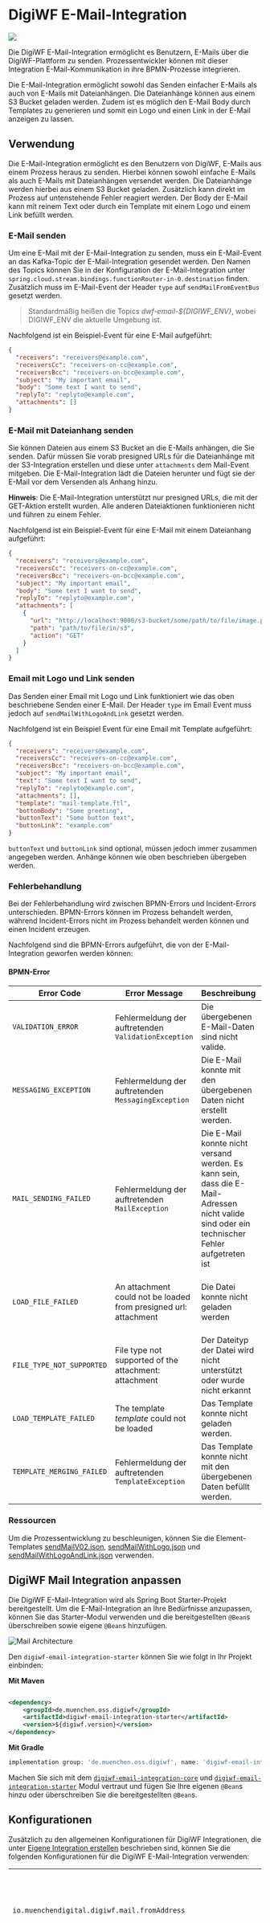 # DigiWF E-Mail-Integration

![](https://img.shields.io/badge/Integration_Name-emailIntegration-informational?style=flat&logoColor=white&color=2c73d2)

Die DigiWF E-Mail-Integration ermöglicht es Benutzern, E-Mails über die DigiWF-Plattform zu senden. Prozessentwickler
können mit dieser Integration E-Mail-Kommunikation in ihre BPMN-Prozesse integrieren.

Die E-Mail-Integration ermöglicht sowohl das Senden einfacher E-Mails als auch von E-Mails mit Dateianhängen. Die
Dateianhänge können aus einem S3 Bucket geladen werden.
Zudem ist es möglich den E-Mail Body durch Templates zu generieren und somit ein Logo und einen Link in der E-Mail anzeigen zu lassen.

## Verwendung

Die E-Mail-Integration ermöglicht es den Benutzern von DigiWF, E-Mails aus einem Prozess heraus zu senden. Hierbei
können sowohl einfache E-Mails als auch E-Mails mit Dateianhängen versendet werden. Die Dateianhänge werden hierbei aus
einem S3 Bucket geladen. Zusätzlich kann direkt im Prozess auf untenstehende Fehler reagiert werden.
Der Body der E-Mail kann mit reinem Text oder durch ein Template mit einem Logo und einem Link befüllt werden. 

### E-Mail senden

Um eine E-Mail mit der E-Mail-Integration zu senden, muss ein E-Mail-Event an das Kafka-Topic der E-Mail-Integration
gesendet werden. Den Namen des Topics können Sie in der Konfiguration der E-Mail-Integration
unter `spring.cloud.stream.bindings.functionRouter-in-0.destination` finden. Zusätzlich muss im E-Mail-Event der
Header `type` auf `sendMailFromEventBus` gesetzt werden.

> Standardmäßig heißen die Topics *dwf-email-${DIGIWF_ENV}*, wobei DIGIWF_ENV die aktuelle Umgebung ist.

Nachfolgend ist ein Beispiel-Event für eine E-Mail aufgeführt:

```json
{
  "receivers": "receivers@example.com",
  "receiversCc": "receivers-on-cc@example.com",
  "receiversBcc": "receivers-on-bcc@example.com",
  "subject": "My important email",
  "body": "Some text I want to send",
  "replyTo": "replyto@example.com",
  "attachments": []
}
```

### E-Mail mit Dateianhang senden

Sie können Dateien aus einem S3 Bucket an die E-Mails anhängen, die Sie senden. Dafür müssen Sie vorab presigned URLs
für die Dateianhänge mit der S3-Integration erstellen und diese unter `attachments` dem Mail-Event mitgeben. Die
E-Mail-Integration lädt die Dateien herunter und fügt sie der E-Mail vor dem Versenden als Anhang hinzu.

**Hinweis**: Die E-Mail-Integration unterstützt nur presigned URLs, die mit der GET-Aktion erstellt wurden. Alle anderen
Dateiaktionen funktionieren nicht und führen zu einem Fehler.

Nachfolgend ist ein Beispiel-Event für eine E-Mail mit einem Dateianhang aufgeführt:

```json
{
  "receivers": "receivers@example.com",
  "receiversCc": "receivers-on-cc@example.com",
  "receiversBcc": "receivers-on-bcc@example.com",
  "subject": "My important email",
  "body": "Some text I want to send",
  "replyTo": "replyto@example.com",
  "attachments": [
    {
      "url": "http://localhost:9000/s3-bucket/some/path/to/file/image.png",
      "path": "path/to/file/in/s3",
      "action": "GET"
    }
  ]
}
```

### Email mit Logo und Link senden

Das Senden einer Email mit Logo und Link funktioniert wie das oben beschriebene Senden einer E-Mail.
Der Header `type` im Email Event muss jedoch auf `sendMailWithLogoAndLink` gesetzt werden.

Nachfolgend ist ein Beispiel Event für eine Email mit Template aufgeführt:

```json
{
  "receivers": "receivers@example.com",
  "receiversCc": "receivers-on-cc@example.com",
  "receiversBcc": "receivers-on-bcc@example.com",
  "subject": "My important email",
  "text": "Some text I want to send",
  "replyTo": "replyto@example.com",
  "attachments": [],
  "template": "mail-template.ftl",
  "bottomBody": "Some greeting",
  "buttonText": "Some button text",
  "buttonLink": "example.com"
}
```

`buttonText` und `buttonLink` sind optional, müssen jedoch immer zusammen angegeben werden.
Anhänge können wie oben beschrieben übergeben werden. 

### Fehlerbehandlung

Bei der Fehlerbehandlung wird zwischen BPMN-Errors und Incident-Errors unterschieden. BPMN-Errors können im Prozess
behandelt werden, während Incident-Errors nicht im Prozess behandelt werden können und einen Incident erzeugen.

Nachfolgend sind die BPMN-Errors aufgeführt, die von der E-Mail-Integration geworfen werden können:

#### BPMN-Error

| Error Code                | Error Message                                                    | Beschreibung                                                                                                                                 | Handlungsempfehlung                                                                                                            | 
|---------------------------|------------------------------------------------------------------|----------------------------------------------------------------------------------------------------------------------------------------------|--------------------------------------------------------------------------------------------------------------------------------|
| `VALIDATION_ERROR`        | Fehlermeldung der auftretenden `ValidationException`             | Die übergebenen E-Mail-Daten sind nicht valide.                                                                                              | Korrigieren Sie die Daten und versuchen es erneut                                                                              |
| `MESSAGING_EXCEPTION`     | Fehlermeldung der auftretenden `MessagingException`              | Die E-Mail konnte mit den übergebenen Daten nicht erstellt werden.                                                                           | Überprüfen Sie, ob die Daten valide sind und versuchen es erneut.                                                              | 
| `MAIL_SENDING_FAILED`     | Fehlermeldung der auftretenden `MailException`                   | Die E-Mail konnte nicht versand werden. Es kann sein, dass die E-Mail-Adressen nicht valide sind oder ein technischer Fehler aufgetreten ist | Analysieren Sie die Fehlermeldung, korrigieren invalide E-Mail-Adressen und versuchen es erneut.                               |
| `LOAD_FILE_FAILED`        | An attachment could not be loaded from presigned url: attachment | Die Datei konnte nicht geladen werden                                                                                                        | Stellen Sie sicher, dass die presigned URL nicht abgelaufen ist. Stellen Sie sicher, dass die Datei im S3 Bucket vorhanden ist |
| `FILE_TYPE_NOT_SUPPORTED` | File type not supported of the attachment: attachment            | Der Dateityp der Datei wird nicht unterstützt oder wurde nicht erkannt                                                                       | Die Datei kann nicht als E-Mail-Anhang versendet werden.                                                                       | 
| `LOAD_TEMPLATE_FAILED`    | The template *template* could not be loaded                      | Das Template konnte nicht geladen werden.                                                                                                  | Überprüfen Sie ob der Templatename richtig ist und versuchen Sie es erneut.                                                    | 
| `TEMPLATE_MERGING_FAILED` | Fehlermeldung der auftretenden `TemplateException`               | Das Template konnte nicht mit den übergebenen Daten befüllt werden.                                                                        | Überprüfen Sie die übergebenen Daten und versuchen Sie es erneut.                                                              | 

### Ressourcen

Um die Prozessentwicklung zu beschleunigen, können Sie die Element-Templates [sendMailV02.json](/element-template/email-integration/sendMailV02.json), [sendMailWithLogo.json](/element-template/email-integration/sendMailWithLogo.json)
und [sendMailWithLogoAndLink.json](/element-template/email-integration/sendMailWithLogoAndLink.json) verwenden.

## DigiWF Mail Integration anpassen

Die DigiWF E-Mail-Integration wird als Spring Boot Starter-Projekt bereitgestellt. Um die E-Mail-Integration an Ihre
Bedürfnisse anzupassen, können Sie das Starter-Modul verwenden und die bereitgestellten `@Bean`s überschreiben sowie
eigene `@Bean`s hinzufügen.

![Mail Architecture](~@source/images/platform/integrations/mail/architecture.png)

Den `digiwf-email-integration-starter` können Sie wie folgt in Ihr Projekt einbinden:

**Mit Maven**

```xml

<dependency>
    <groupId>de.muenchen.oss.digiwf</groupId>
    <artifactId>digiwf-email-integration-starter</artifactId>
    <version>${digiwf.version}</version>
</dependency>
```

**Mit Gradle**

```gradle
implementation group: 'de.muenchen.oss.digiwf', name: 'digiwf-email-integration-starter', version: '${digiwf.version}'
```

Machen Sie sich mit
dem [`digiwf-email-integration-core`](https://github.com/it-at-m/digiwf-core/tree/dev/digiwf-integrations/digiwf-email-integration/digiwf-email-integration-core)
und [`digiwf-email-integration-starter`](https://github.com/it-at-m/digiwf-core/tree/dev/digiwf-integrations/digiwf-email-integration/digiwf-email-integration-starter)
Modul vertraut und fügen Sie Ihre eigenen `@Bean`s hinzu oder überschreiben Sie die bereitgestellten `@Bean`s.

## Konfigurationen

Zusätzlich zu den allgemeinen Konfigurationen für DigiWF Integrationen, die unter
[Eigene Integration erstellen](/integrations/guides/custom-integration-service.html#anwendung-konfigurieren) beschrieben
sind, können Sie die folgenden Konfigurationen für die DigiWF E-Mail-Integration verwenden:

|                                                               |                                                                                                                   |
|---------------------------------------------------------------|-------------------------------------------------------------------------------------------------------------------|
| `io.muenchendigital.digiwf.mail.fromAddress`                  | Die Absenderadresse, die für alle E-Mails verwendet wird, die über die DigiWF E-Mail-Integration gesendet werden. |
| `io.muenchendigital.digiwf.mail.defaultReplyToAddress`        | Eine Standard-Reply-To-E-Mail-Adresse für technische E-Mails, auf die nicht geantwortet werden soll.              |
| `io.muenchendigital.digiwf.mail.metrics.totalMailCounterName` | Der Name des Micrometer-Counters, der die Anzahl der gesendeten E-Mails zählt.                                    |
| `io.muenchendigital.digiwf.mail.metrics.failureCounterName`   | Der Name des Micrometer-Counters, der die Anzahl der fehlgeschlagenen E-Mails zählt.                              |

```yaml
# Konfigurationen für die DigiWF E-Mail-Integration
io:
  muenchendigital:
    digiwf:
      mail:
        fromAddress: ${MAIL_USERNAME:digiwf@muenchen.de}
        defaultReplyToAddress: ${MAIL_NO-REPLY:noreply@muenchen.de}
        metrics:
          totalMailCounterName: "digiwf.email.integration.send_mail.total"
          failureCounterName: "digiwf.email.integration.send_mail.failure"
# allgemeine Konfigurationen für Spring Mail
spring:
  mail:
  port: ${MAIL_PORT:1025}
  host: ${MAIL_HOST:localhost}
  username: ${MAIL_USERNAME:digiwf@muenchen.de}
  password: ${MAIL_PASSWORD:test}
  properties:
    mail:
      debug: false
      tls: true
      transport:
        protocol: smtp
      smtp:
        port: ${MAIL_PORT:1025}
        host: ${MAIL_HOST:localhost}
        connectiontimeout: '10000'
        timeout: '10000'
        auth: true
        ssl:
          trust: '*'
          checkserveridentity: false
        socketFactory:
          fallback: true
        starttls:
          enable: true
# Management Konfigurationen für Spring Actuator und Prometheus (Micrometer) Metriken
management:
  endpoints:
    web:
      exposure:
        include: health,info,prometheus
```